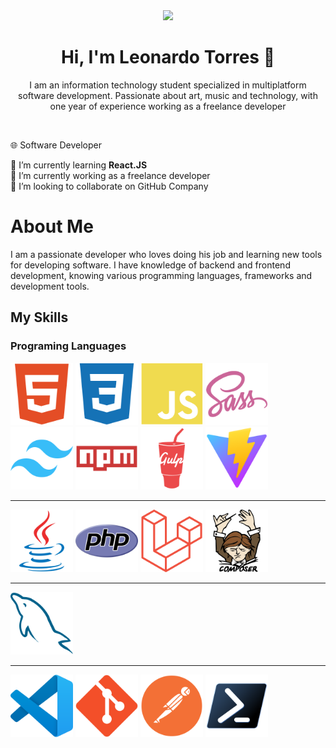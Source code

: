 <div id="first-section" align="center">
  <img src="https://media.giphy.com/media/JqmupuTVZYaQX5s094/giphy.gif?cid=ecf05e47s9ftjs94mofz2wzwgk63milt15goje5soscuhots&ep=v1_gifs_search&rid=giphy.gif&ct=g" width="300">
  <h1>Hi, I'm Leonardo Torres 👋</h1>
  <p>
    I am an information technology student specialized in multiplatform software development. Passionate about art, music and technology,     with one year of experience working as a freelance developer   
  </p>
</div>
<br>
<p>🌐 Software Developer</p>
🌱 I’m currently learning <b>React.JS</b> <br>
🔭 I’m currently working as a freelance developer <br>
👯 I’m looking to collaborate on GitHub Company

<div>
  <h1>
    About Me
  </h1>
  <p>
    I am a passionate developer who loves doing his job and learning new tools for developing software. I have knowledge of backend and frontend development, knowing various programming      languages, frameworks and development tools.
  </p>
  <h2>My Skills</h2>
  <div>
    <h3>Programing Languages</h3>
    <img src="https://github.com/devicons/devicon/blob/master/icons/html5/html5-plain.svg" width="100">
    <img src="https://github.com/devicons/devicon/blob/master/icons/css3/css3-plain.svg" width="100">
    <img src="https://github.com/devicons/devicon/blob/master/icons/javascript/javascript-plain.svg" width="100">
    <img src="https://github.com/devicons/devicon/blob/master/icons/sass/sass-original.svg" width="100">
    <img src="https://github.com/devicons/devicon/blob/master/icons/tailwindcss/tailwindcss-original.svg" width="100">
    <img src="https://github.com/devicons/devicon/blob/master/icons/npm/npm-original-wordmark.svg" width="100">
    <img src="https://github.com/devicons/devicon/blob/master/icons/gulp/gulp-plain.svg" width="100">
    <img src="https://github.com/devicons/devicon/blob/master/icons/vitejs/vitejs-original.svg" width="100">
    <br> <hr>
    <img src="https://github.com/devicons/devicon/blob/master/icons/java/java-original.svg" width="100">
    <img src="https://github.com/devicons/devicon/blob/master/icons/php/php-original.svg" width="100">
    <img src="https://github.com/devicons/devicon/blob/master/icons/laravel/laravel-original.svg" width="100">
    <img src="https://github.com/devicons/devicon/blob/master/icons/composer/composer-original.svg" width="100">
    <br> <hr>
    <img src="https://github.com/devicons/devicon/blob/master/icons/mysql/mysql-original.svg" width="100">
    <br> <hr>
    <img src="https://github.com/devicons/devicon/blob/master/icons/vscode/vscode-original.svg" width="100">
    <img src="https://github.com/devicons/devicon/blob/master/icons/git/git-original.svg" width="100">
    <img src="https://github.com/devicons/devicon/blob/master/icons/postman/postman-original.svg" width="100">
    <img src="https://github.com/devicons/devicon/blob/master/icons/powershell/powershell-original.svg" width="100">
    
  </div>
</div>

